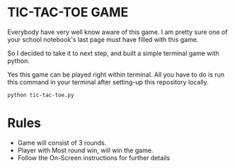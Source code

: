 # TIC-TAC-TOE GAME 

Everybody have very well know aware of this game. I am pretty sure one of your school notebook's last page must have filled with this game.

So I decided to take it to next step, and built a simple terminal game with python.

Yes this game can be played right within terminal. All you have to do is run this command in your terminal after setting-up this repository locally.

```console
python tic-tac-toe.py
```

# Rules

- Game will consist of 3 rounds.
- Player with Most round win, will win the game.
- Follow the On-Screen instructions for further details